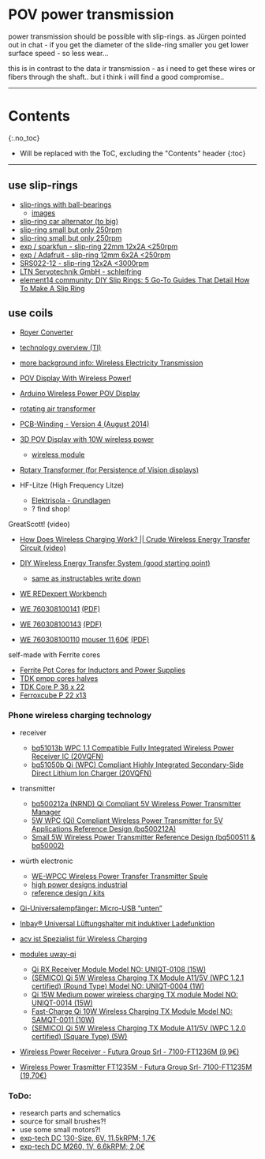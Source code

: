 # POV power transmission
<!--lint disable list-item-indent-->
<!--lint disable list-item-bullet-indent-->
power transmission should be possible with slip-rings.
as Jürgen pointed out in chat - if you get the diameter of the slide-ring smaller you get lower surface speed -
so less wear...

this is in contrast to the data ir transmission - as i need to get these wires or fibers through the shaft..
but i think i will find a good compromise..

---
# Contents
{:.no_toc}

* Will be replaced with the ToC, excluding the "Contents" header
{:toc}
---

## use slip-rings
- [slip-rings with ball-bearings](http://web.archive.org/web/20101005013331/http://maybevideodoes.de/howto/slipring.html)
    - [images](http://web.archive.org/web/20101010045648/http://www.maybevideodoes.de:80/howto/newSlipring/index.html)
- [slip-ring car alternator (to big)](https://www.lima-shop.de/en/product_info.php/info/p297_Slip-ring-univ--d-14-90mm-for-Valeo-Alternator.html)
- [slip-ring small but only 250rpm](http://www.slipring.com/miniature-slip-rings.html)
- [slip-ring small but only 250rpm](http://www.slipring.com/miniature-slip-rings.html)
- [exp / sparkfun - slip-ring 22mm 12x2A <250rpm](https://www.exp-tech.de/motoren/schleifring/8494/slip-ring-12-wire-2a)
- [exp / Adafruit - slip-ring 12mm 6x2A <250rpm](https://www.exp-tech.de/module/sonstige/5583/miniature-slip-ring-12mm-diameter-6-wires-max-240v-at-2a)
- [SRS022-12 - slip-ring 12x2A <3000rpm](http://slipring.com.cn/product_detaile.php?id=116)
- [LTN Servotechnik GmbH - schleifring](https://www.ltn-servotechnik.com/de/produkte/schleifringe/signaluebertragung/)
- [element14 community: DIY Slip Rings: 5 Go-To Guides That Detail How To Make A Slip Ring](https://www.element14.com/community/groups/power-management/blog/2016/09/12/diy-slip-rings-5-go-to-guides-that-detail-how-to-make-a-slip-ring)


## use coils
- [Royer Converter](https://www.mikrocontroller.net/articles/Royer_Converter)
- [technology overview (TI)](https://www.wirelesspowerconsortium.com/technology/why-not-a-wire-the-case-for-wireless-power.html)
- [more background info: Wireless Electricity Transmission](https://www.wirelesspowerconsortium.com/technology/how-it-works.html)
- [POV Display With Wireless Power!](http://www.instructables.com/id/POV-Display-With-Wireless-Power/)
- [Arduino Wireless Power POV Display](http://www.instructables.com/id/Arduino-Wireless-Power-POV-Display/)
- [rotating air transformer](http://www.oocities.org/tjacodesign/propclock/propclock.html)
- [PCB-Winding - Version 4 (August 2014)](http://electronixandmore.com/projects/propclock/index.html)
- [3D POV Display with 10W wireless power](http://www.instructables.com/id/PropHelix-3D-POV-Display/)
    - [wireless module](https://www.banggood.com/12V-Wireless-Charger-Module-5V-Power-Supply-Charging-Coil-Transmitter-Receiver-For-Phone-p-1122411.html?rmmds=myorder)
- [Rotary Transformer (for Persistence of Vision displays)](https://www.youtube.com/watch?v=7rGtyMUr_Vc)

- HF-Litze (High Frequency Litze)
    - [Elektrisola - Grundlagen](https://www.elektrisola.com/de/hf-litze/produkte/begriffe-grundlagen/technische-grundlagen-und-berechnung.html#c4641)
    - ? find shop!

GreatScott! (video)
- [How Does Wireless Charging Work? || Crude Wireless Energy Transfer Circuit (video)](https://www.youtube.com/watch?v=ExU32UyGX6w)
- [DIY Wireless Energy Transfer System (good starting point)](https://www.youtube.com/watch?v=3E5PUnYlaTM)
    - [same as instructables write down](http://www.instructables.com/id/DIY-Wireless-Energy-Transfer-System/)

- [WE REDexpert Workbench](https://www.we-online.com/redexpert/#/module/15/selecteditems/760308100110,760308100143/productdata/=760308101302/kf/asc/size/+or+%C3%98_50+5353/applicationbar/WPCCMatcher/on/wp/760308100110/options/true)
- [WE 760308100141](http://katalog.we-online.com/de/pbs/WE-WPCC-TRANSMITTER/760308100141) [(PDF)](http://katalog.we-online.com/pbs/datasheet/760308101141.pdf)
- [WE 760308100143](http://katalog.we-online.com/de/pbs/WE-WPCC-TRANSMITTER/760308100143) [(PDF)](http://katalog.we-online.com/pbs/datasheet/760308100143.pdf)
- [WE 760308100110](http://katalog.we-online.com/de/pbs/WE-WPCC-TRANSMITTER/760308100110) [mouser 11,60€](https://www.mouser.de/ProductDetail/Wurth-Electronics/760308100110?qs=%2fha2pyFadui4G5%2f1MFX1HUUrVCJModGZAm4rKxr1lSo0EM1Ygx79Gw==) [(PDF)](http://katalog.we-online.com/pbs/datasheet/760308100110.pdf)

self-made with Ferrite cores
- [Ferrite Pot Cores for Inductors and Power Supplies](http://www.cwsbytemark.com/index.php?main_page=index&cPath=206_231)
- [TDK pmpp cores halves](https://de.tdk.eu/tdk-de/193526/produkte/produktkatalog/ferrites/epcos-ferrite-und-zubehoer/pmppcoreshalves)
- [TDK Core P 36 x 22](https://de.tdk.eu/inf/80/db/fer/p_36_22.pdf)
- [Ferroxcube P 22 x13](https://www.ferroxcube.com/upload/media/product/file/Pr_ds/P22_13.pdf)

### Phone wireless charging technology
- receiver
    - [bq51013b	WPC 1.1 Compatible Fully Integrated Wireless Power Receiver IC (20VQFN)](http://www.ti.com/product/bq51013b)
    - [bq51050b	Qi (WPC) Compliant Highly Integrated Secondary-Side Direct Lithium Ion Charger (20VQFN)](http://www.ti.com/product/bq51050b)
- transmitter
    - [bq500212a	(NRND) Qi Compliant 5V Wireless Power Transmitter Manager](www.ti.com/product/bq500212a)
    - [5W WPC (Qi) Compliant Wireless Power Transmitter for 5V Applications Reference Design (bq500212A)](http://www.ti.com/tool/tida-00259)
    - [Small 5W Wireless Power Transmitter Reference Design (bq500511 & bq50002)](http://www.ti.com/tool/tida-00623)

- würth electronic
    - [WE-WPCC Wireless Power Transfer Transmitter Spule](http://katalog.we-online.de/de/pbs/WE-WPCC-TRANSMITTER?sid=e05308da79)
    - [high power designs industrial](http://www.we-online.de/web/de/electronic_components/produkte_pb/application_notes/anp032.php)
    - [reference design / kits](http://www.we-online.de/web/de/electronic_components/produkte_pb/demoboards/wireless_power/referencedesigns/referencedesigns.php)


- [Qi-Universalempfänger: Micro-USB “unten”](http://inbay.systems/de/qi-handyzubehoer/)
- [Inbay® Universal Lüftungshalter mit induktiver Ladefunktion](http://inbay.systems/de/inbay-universal-lueftungshalter-2/)
- [acv ist Spezialist für Wireless Charging](https://www.acvgmbh.de/produkte/induktive-lademoeglichkeiten/)

- [modules uway-qi](http://www.uway-qi.com/e/Products/qi_modules/index.html)
    - [Qi RX Receiver Module Model NO: UNIQT-0108 (15W)](http://www.uway-qi.com/e/Products/qi_modules/p32.html)
    - [(SEMICO) Qi 5W Wireless Charging TX Module A11/5V (WPC 1.2.1 certified) (Round Type) Model NO: UNIQT-0004 (1W)](http://www.uway-qi.com/e/Products/qi_modules/p39.html)
    - [Qi 15W Medium power wireless charging TX module Model NO: UNIQT-0014 (15W)](http://www.uway-qi.com/e/Products/qi_modules/p31.html)
    - [Fast-Charge Qi 10W Wireless Charging TX Module Model NO: SAMQT-0011 (10W)](http://www.uway-qi.com/e/Products/qi_modules/p33.html)
    - [(SEMICO) Qi 5W Wireless Charging TX Module A11/5V (WPC 1.2.0 certified) (Square Type) (5W)](http://www.uway-qi.com/e/Products/qi_modules/p40.html)

- [Wireless Power Receiver - Futura Group Srl - 7100-FT1236M (9,9€)](https://store.open-electronics.org/FT1236M?search=ft123)
- [Wireless Power Trasmitter FT1235M - Futura Group Srl- 7100-FT1235M (19,70€)](https://store.open-electronics.org/FT1235M)



### ToDo:
- research parts and schematics
- source for small brushes?!
- use some small motors?!
- [exp-tech DC 130-Size, 6V, 11.5kRPM; 1,7€](https://www.exp-tech.de/motoren/dc-motoren/4858/dc-buerstenmotor-130-size-6v-11.5krpm-800ma-stall?c=1199)
- [exp-tech DC M260, 1V, 6.6kRPM; 2,0€](https://www.exp-tech.de/motoren/dc-motoren/5204/hobby-motor-gear?c=1199)
